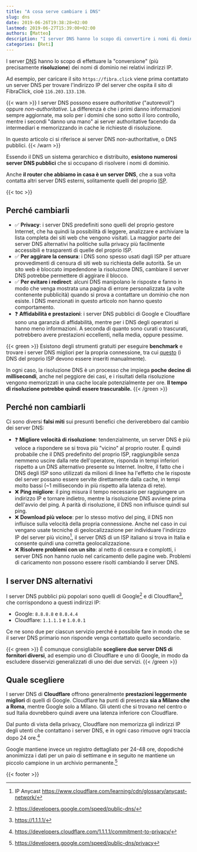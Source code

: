 ```yaml
---
title: "A cosa serve cambiare i DNS"
slug: dns
date: 2019-06-26T19:38:28+02:00
lastmod: 2019-06-27T15:39:00+02:00
authors: [Matteo]
description: "I server DNS hanno lo scopo di convertire i nomi di dominio in indirizzi IP, ma in quali casi ha senso cambiarli e in quali non porta benefici?"
categories: [Reti]
---
```


I server <abbr title="Domain Name System">DNS</abbr> hanno lo scopo di effettuare la "conversione" (più precisamente **risoluzione**) dei nomi di dominio nei relativi indirizzi IP.

Ad esempio, per caricare il sito `https://fibra.click` viene prima contattato un server DNS per trovare l'indirizzo IP del server che ospita il sito di FibraClick, cioè `116.203.133.130`.

{{< warn >}}
I server DNS possono essere *authoritative* ("autorevoli") oppure *non-authoritative*. La differenza è che i primi danno informazioni sempre aggiornate, ma solo per i domini che sono sotto il loro controllo, mentre i secondi "danno una mano" ai server authoritative facendo da intermediari e memorizzando in cache le richieste di risoluzione.

In questo articolo ci si riferisce ai server DNS non-authoritative, o DNS pubblici.
{{< /warn >}}

Essendo il DNS un sistema gerarchico e distribuito, **esistono numerosi server DNS pubblici** che si occupano di risolvere i nomi di dominio.

Anche **il router che abbiamo in casa è un server DNS**, che a sua volta contatta altri server DNS esterni, solitamente quelli del proprio <abbr title="Internet Service Provider, l'operatore telefonico">ISP</abbr>.

{{< toc >}}

## Perché cambiarli

- ✅ **Privacy**: i server DNS predefiniti sono quelli del proprio gestore Internet, che ha quindi la possibilità di leggere, analizzare e archiviare la lista completa dei siti web che vengono visitati. La maggior parte dei server DNS alternativi ha politiche sulla privacy più facilmente accessibili e trasparenti di quelle del proprio ISP.
- ✅ **Per aggirare la censura**: i DNS sono spesso usati dagli ISP per attuare provvedimenti di censura di siti web su richiesta delle autorità. Se un sito web è bloccato impedendone la risoluzione DNS, cambiare il server DNS potrebbe permettere di aggirare il blocco.
- ✅ **Per evitare i redirect**: alcuni DNS manipolano le risposte e fanno in modo che venga mostrata una pagina di errore personalizzata (a volte contenente pubblicità) quando si prova a contattare un dominio che non esiste. I DNS menzionati in questo articolo non hanno questo comportamento.
- ❓ **Affidabilità e prestazioni**: i server DNS pubblici di Google e Cloudflare sono una garanzia di affidabilità, mentre per i DNS degli operatori si hanno meno informazioni. A seconda di quanto sono curati o trascurati, potrebbero avere prestazioni eccellenti, nella media, oppure pessime.

{{< green >}}
Esistono degli strumenti gratuiti per eseguire **benchmark** e trovare i server DNS migliori per la propria connessione, tra cui [questo](https://www.grc.com/dns/benchmark.htm) (i DNS del proprio ISP devono essere inseriti manualmente).

In ogni caso, la risoluzione DNS è un processo che impiega **poche decine di millisecondi**, anche nel peggiore dei casi, e i risultati della risoluzione vengono memorizzati in una cache locale potenzialmente per ore. **Il tempo di risoluzione potrebbe quindi essere trascurabile.**
{{< /green >}}

## Perché non cambiarli

Ci sono diversi **falsi miti** sui presunti benefici che deriverebbero dal cambio dei server DNS:

- ❓ **Migliore velocità di risoluzione**: tendenzialmente, un server DNS è più veloce a rispondere se si trova più "vicino" al proprio router. È quindi probabile che il DNS predefinito del proprio ISP, raggiungibile senza nemmeno uscire dalla rete dell'operatore, risponda in tempi inferiori rispetto a un DNS alternativo presente su Internet. Inoltre, il fatto che i DNS degli ISP sono utilizzati da milioni di linee ha l'effetto che le risposte del server possano essere servite direttamente dalla cache, in tempi molto bassi (~1 millisecondo in più rispetto alla latenza di rete).
- ❌ **Ping migliore**: il ping misura il tempo necessario per raggiungere un indirizzo IP e tornare indietro, mentre la risoluzione DNS avviene prima dell'avvio del ping. A parità di risoluzione, il DNS non influisce quindi sul ping.
- ❌ **Download più veloce**: per lo stesso motivo del ping, il DNS non influisce sulla velocità della propria connessione. Anche nel caso in cui vengano usate tecniche di geolocalizzazione per individuare l'indirizzo IP del server più vicino[^anycast], il server DNS di un ISP italiano si trova in Italia e consente quindi una corretta geolocalizzazione.
- ❌ **Risolvere problemi con un sito**: al netto di censura e complotti, i server DNS non hanno ruolo nel caricamento delle pagine web. Problemi di caricamento non possono essere risolti cambiando il server DNS.

[^anycast]: IP Anycast https://www.cloudflare.com/learning/cdn/glossary/anycast-network/

## I server DNS alternativi

I server DNS pubblici più popolari sono quelli di Google[^g] e di Cloudflare[^cf], che corrispondono a questi indirizzi IP:

- Google: `8.8.8.8` e `8.8.4.4`
- Cloudflare: `1.1.1.1` e `1.0.0.1`

[^g]: https://developers.google.com/speed/public-dns/
[^cf]: https://1.1.1.1/

Ce ne sono due per ciascun servizio perché è possibile fare in modo che se il server DNS primario non risponde venga contattato quello secondario.

{{< green >}}
È comunque consigliabile **scegliere due server DNS di fornitori diversi**, ad esempio uno di Cloudflare e uno di Google, in modo da escludere disservizi generalizzati di uno dei due servizi.
{{< /green >}}

## Quale scegliere

I server DNS di **Cloudflare** offrono generalmente **prestazioni leggermente migliori** di quelli di Google. Cloudflare ha punti di presenza **sia a Milano che a Roma**, mentre Google solo a Milano. Gli utenti che si trovano nel centro o sud Italia dovrebbero quindi avere una latenza inferiore con Cloudflare.

Dal punto di vista della privacy, Cloudflare non memorizza gli indirizzi IP degli utenti che contattano i server DNS, e in ogni caso rimuove ogni traccia dopo 24 ore.[^privacy-cf]

Google mantiene invece un registro dettagliato per 24-48 ore, dopodiché anonimizza i dati per un paio di settimane e in seguito ne mantiene un piccolo campione in un archivio permanente.[^privacy-google]

[^privacy-cf]: https://developers.cloudflare.com/1.1.1.1/commitment-to-privacy/
[^privacy-google]: https://developers.google.com/speed/public-dns/privacy

{{< footer >}}

